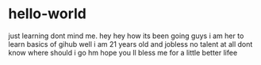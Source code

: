 # hello-world
just learning dont mind me.
hey hey how its been going guys i am her to learn basics of gihub well i am 21 years old and jobless no talent at all dont know where should i go  hm hope you ll bless me for a little better lifee
